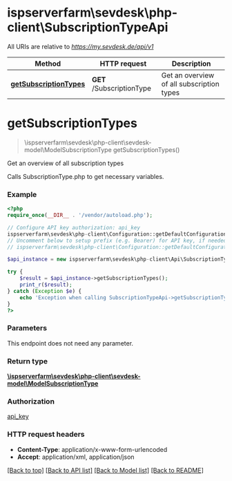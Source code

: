 # ispserverfarm\sevdesk\php-client\SubscriptionTypeApi

All URIs are relative to *https://my.sevdesk.de/api/v1*

Method | HTTP request | Description
------------- | ------------- | -------------
[**getSubscriptionTypes**](SubscriptionTypeApi.md#getSubscriptionTypes) | **GET** /SubscriptionType | Get an overview of all subscription types


# **getSubscriptionTypes**
> \ispserverfarm\sevdesk\php-client\sevdesk-model\ModelSubscriptionType getSubscriptionTypes()

Get an overview of all subscription types

Calls SubscriptionType.php to get necessary variables.

### Example
```php
<?php
require_once(__DIR__ . '/vendor/autoload.php');

// Configure API key authorization: api_key
ispserverfarm\sevdesk\php-client\Configuration::getDefaultConfiguration()->setApiKey('token', 'YOUR_API_KEY');
// Uncomment below to setup prefix (e.g. Bearer) for API key, if needed
// ispserverfarm\sevdesk\php-client\Configuration::getDefaultConfiguration()->setApiKeyPrefix('token', 'Bearer');

$api_instance = new ispserverfarm\sevdesk\php-client\Api\SubscriptionTypeApi();

try {
    $result = $api_instance->getSubscriptionTypes();
    print_r($result);
} catch (Exception $e) {
    echo 'Exception when calling SubscriptionTypeApi->getSubscriptionTypes: ', $e->getMessage(), PHP_EOL;
}
?>
```

### Parameters
This endpoint does not need any parameter.

### Return type

[**\ispserverfarm\sevdesk\php-client\sevdesk-model\ModelSubscriptionType**](../Model/ModelSubscriptionType.md)

### Authorization

[api_key](../../README.md#api_key)

### HTTP request headers

 - **Content-Type**: application/x-www-form-urlencoded
 - **Accept**: application/xml, application/json

[[Back to top]](#) [[Back to API list]](../../README.md#documentation-for-api-endpoints) [[Back to Model list]](../../README.md#documentation-for-models) [[Back to README]](../../README.md)


